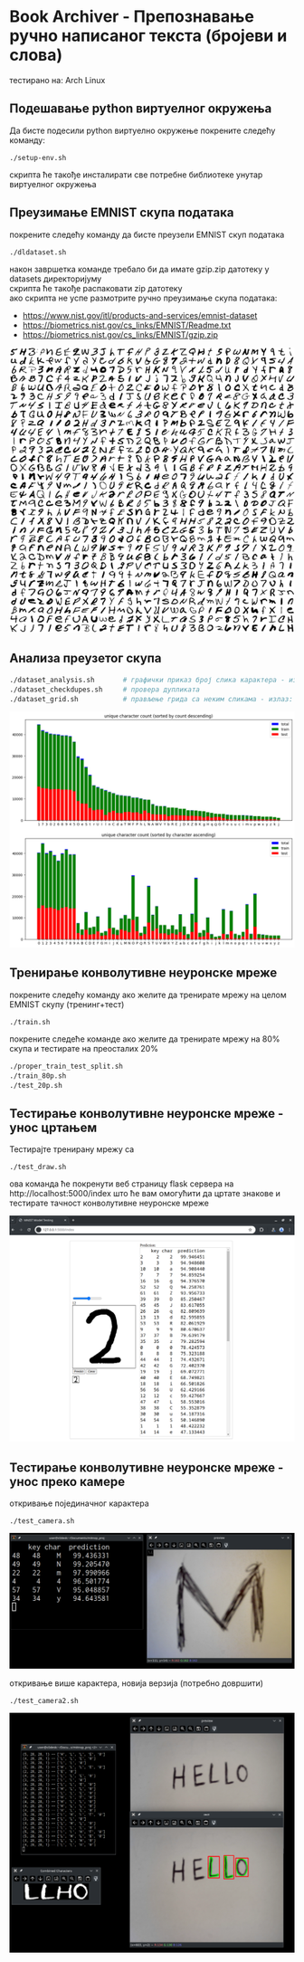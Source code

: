 # Book Archiver - Препознавање ручно написаног текста (бројеви и слова)

тестирано на: Arch Linux

## Подешавање python виртуелног окружења
Да бисте подесили python виртуелно окружење покрените следећу команду:

```
./setup-env.sh
```

скрипта ће такође инсталирати све потребне библиотеке унутар виртуелног окружења

## Преузимање EMNIST скупа података
покрените следећу команду да бисте преузели EMNIST скуп података 
```
./dldataset.sh
```
након завршетка команде требало би да имате gzip.zip датотеку у datasets директоријуму
<br>
скрипта ће такође распаковати zip датотеку
<br>
ако скрипта не успе размотрите ручно преузимање скупа података:
- https://www.nist.gov/itl/products-and-services/emnist-dataset
- https://biometrics.nist.gov/cs_links/EMNIST/Readme.txt
- https://biometrics.nist.gov/cs_links/EMNIST/gzip.zip

![пример слике са знаковима 3](stats/grid3.png "grid3")

## Анализа преузетог скупа
```sh
./dataset_analysis.sh       # графички приказ број слика карактера - излаз: stats директоријум
./dataset_checkdupes.sh     # провера дупликата
./dataset_grid.sh           # прављење грида са неким сликама - излаз: stats директоријум
```
![char count image](stats/dataset_unqiue_count_all.png "character count")

## Тренирање конволутивне неуронске мреже
покрените следећу команду ако желите да тренирате мрежу на целом EMNIST скупу (тренинг+тест)
```
./train.sh
```

покрените следеће команде ако желите да тренирате мрежу на 80% скупа
и тестирате на преосталих 20%
```sh
./proper_train_test_split.sh
./train_80p.sh
./test_20p.sh
```

## Тестирање конволутивне неуронске мреже - унос цртањем

Тестирајте тренирану мрежу са
```
./test_draw.sh
```
ова команда ће покренути веб страницу flask сервера на
http://localhost:5000/index
што ће вам омогућити да цртате знакове и тестирате тачност конволутивне неуронске мреже

![цртање](images/test_draw.png "draw test")

## Тестирање конволутивне неуронске мреже - унос преко камере

откривање појединачног карактера
```
./test_camera.sh
```
![камера1](images/test_camera.png "camera test")

откривање више карактера, новија верзија (потребно довршити)
```
./test_camera2.sh
```
![камера2](images/test_camera2.png "camera2 test")
